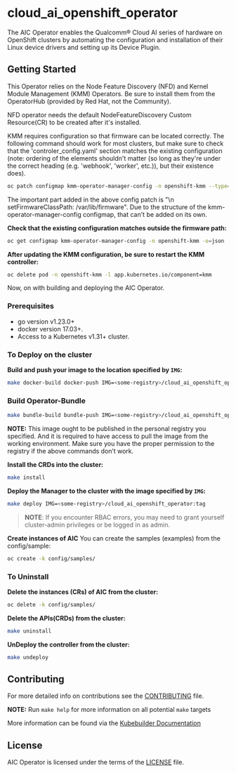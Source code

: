 # cloud_ai_openshift_operator
The AIC Operator enables the Qualcomm® Cloud AI series of hardware on OpenShift clusters by
automating the configuration and installation of their Linux device drivers and setting up
its Device Plugin.

## Getting Started
This Operator relies on the Node Feature Discovery (NFD) and Kernel Module Management
(KMM) Operators. Be sure to install them from the OperatorHub (provided by Red Hat, not
the Community).

NFD operator needs the default NodeFeatureDiscovery Custom Resource(CR) to be created after it's installed.

KMM requires configuration so that firmware can be located correctly. The following
command should work for most clusters, but make sure to check that the
'controler_config.yaml' section matches the existing configuration (note: ordering of the
elements shouldn't matter (so long as they're under the correct heading (e.g. 'webhook',
'worker', etc.)), but their existence does).

```sh
oc patch configmap kmm-operator-manager-config -n openshift-kmm --type='json' -p='[{"op": "add", "path": "/data/controller_config.yaml", "value": "healthProbeBindAddress: :8081\nmetricsBindAddress: 127.0.0.1:8080\nleaderElection:\n enabled: true\n resourceID: kmm.sigs.x-k8s.io\nwebhook:\n disableHTTP2: true\n port: 9443\nmetrics:\n enableAuthnAuthz: true\n disableHTTP2: true\n bindAddress: 0.0.0.0:8443\n secureServing: true\nworker:\n runAsUser: 0\n seLinuxType: spc_t\n firmwareHostPath: /lib/firmware"}]'
```

The important part added in the above config patch is
"\n setFirmwareClassPath: /var/lib/firmware".
Due to the structure of the kmm-operator-manager-config configmap, that can't be added on
its own.

**Check that the existing configuration matches outside the firmware path:**

```sh
oc get configmap kmm-operator-manager-config -n openshift-kmm -o=json
```

**After updating the KMM configuration, be sure to restart the KMM controller:**

```sh
oc delete pod -n openshift-kmm -l app.kubernetes.io/component=kmm
```

Now, on with building and deploying the AIC Operator.

### Prerequisites
- go version v1.23.0+
- docker version 17.03+.
- Access to a Kubernetes v1.31+ cluster.

### To Deploy on the cluster
**Build and push your image to the location specified by `IMG`:**

```sh
make docker-build docker-push IMG=<some-registry>/cloud_ai_openshift_operator:tag VERSION=<version>
```
### Build Operator-Bundle
```sh
make bundle-build bundle-push IMG=<some-registry>/cloud_ai_openshift_operator:tag BUNDLE_IMG=<some-registry>/cloud_ai_openshift_operator_bundle:tag VERSION=<version>
```
**NOTE:** This image ought to be published in the personal registry you specified.
And it is required to have access to pull the image from the working environment.
Make sure you have the proper permission to the registry if the above commands don’t work.

**Install the CRDs into the cluster:**

```sh
make install
```

**Deploy the Manager to the cluster with the image specified by `IMG`:**

```sh
make deploy IMG=<some-registry>/cloud_ai_openshift_operator:tag
```

> **NOTE**: If you encounter RBAC errors, you may need to grant yourself cluster-admin
privileges or be logged in as admin.

**Create instances of AIC**
You can create the samples (examples) from the config/sample:

```sh
oc create -k config/samples/
```


### To Uninstall
**Delete the instances (CRs) of AIC from the cluster:**

```sh
oc delete -k config/samples/
```

**Delete the APIs(CRDs) from the cluster:**

```sh
make uninstall
```

**UnDeploy the controller from the cluster:**

```sh
make undeploy
```

## Contributing
For more detailed info on contributions see the [CONTRIBUTING](CONTRIBUTING.md) file.

**NOTE:** Run `make help` for more information on all potential `make` targets

More information can be found via the [Kubebuilder Documentation](https://book.kubebuilder.io/introduction.html)

## License

AIC Operator is licensed under the terms of the [LICENSE](LICENSE) file.
